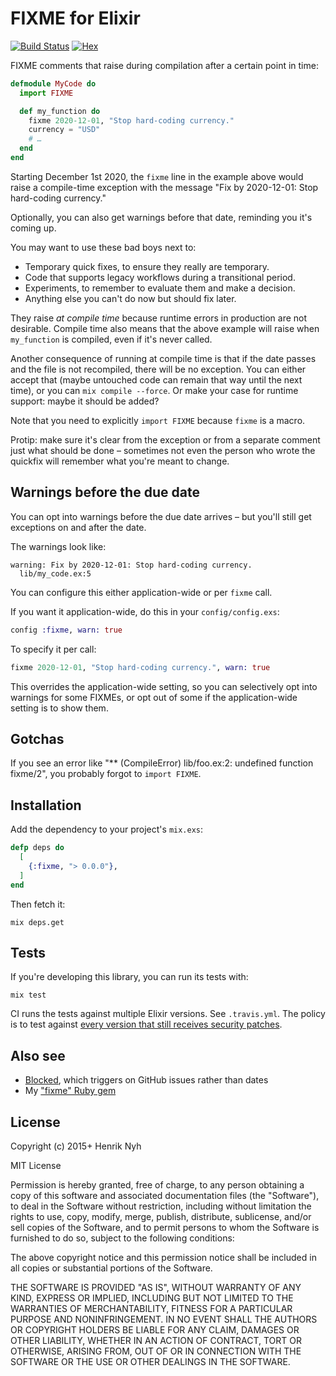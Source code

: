 # FIXME for Elixir

[![Build Status](https://travis-ci.org/henrik/fixme-elixir.svg?branch=master)](https://travis-ci.org/henrik/fixme-elixir)
[![Hex](https://img.shields.io/hexpm/v/fixme.svg)](https://hex.pm/packages/fixme)

FIXME comments that raise during compilation after a certain point in time:

``` elixir
defmodule MyCode do
  import FIXME

  def my_function do
    fixme 2020-12-01, "Stop hard-coding currency."
    currency = "USD"
    # …
  end
end
```

Starting December 1st 2020, the `fixme` line in the example above would raise a compile-time exception with the message "Fix by 2020-12-01: Stop hard-coding currency."

Optionally, you can also get warnings before that date, reminding you it's coming up.

You may want to use these bad boys next to:

* Temporary quick fixes, to ensure they really are temporary.
* Code that supports legacy workflows during a transitional period.
* Experiments, to remember to evaluate them and make a decision.
* Anything else you can't do now but should fix later.

They raise *at compile time* because runtime errors in production are not desirable. Compile time also means that the above example will raise when `my_function` is compiled, even if it's never called.

Another consequence of running at compile time is that if the date passes and the file is not recompiled, there will be no exception. You can either accept that (maybe untouched code can remain that way until the next time), or you can `mix compile --force`. Or make your case for runtime support: maybe it should be added?

Note that you need to explicitly `import FIXME` because `fixme` is a macro.

Protip: make sure it's clear from the exception or from a separate comment just what should be done – sometimes not even the person who wrote the quickfix will remember what you're meant to change.


## Warnings before the due date

You can opt into warnings before the due date arrives – but you'll still get exceptions on and after the date.

The warnings look like:

    warning: Fix by 2020-12-01: Stop hard-coding currency.
      lib/my_code.ex:5

You can configure this either application-wide or per `fixme` call.

If you want it application-wide, do this in your `config/config.exs`:


```elixir
config :fixme, warn: true
```

To specify it per call:

```elixir
fixme 2020-12-01, "Stop hard-coding currency.", warn: true
```

This overrides the application-wide setting, so you can selectively opt into warnings for some FIXMEs, or opt out of some if the application-wide setting is to show them.


## Gotchas

If you see an error like "** (CompileError) lib/foo.ex:2: undefined function fixme/2", you probably forgot to `import FIXME`.


## Installation

Add the dependency to your project's `mix.exs`:

``` elixir
defp deps do
  [
    {:fixme, "> 0.0.0"},
  ]
end
```

Then fetch it:

    mix deps.get


## Tests

If you're developing this library, you can run its tests with:

    mix test

CI runs the tests against multiple Elixir versions. See `.travis.yml`. The policy is to test against [every version that still receives security patches](https://hexdocs.pm/elixir/compatibility-and-deprecations.html).

## Also see

* [Blocked](https://github.com/Qqwy/elixir-blocked), which triggers on GitHub issues rather than dates
* My ["fixme" Ruby gem](https://github.com/henrik/fixme)


## License

Copyright (c) 2015+ Henrik Nyh

MIT License

Permission is hereby granted, free of charge, to any person obtaining a copy of this software and associated documentation files (the "Software"), to deal in the Software without restriction, including without limitation the rights to use, copy, modify, merge, publish, distribute, sublicense, and/or sell copies of the Software, and to permit persons to whom the Software is furnished to do so, subject to the following conditions:

The above copyright notice and this permission notice shall be included in all copies or substantial portions of the Software.

THE SOFTWARE IS PROVIDED "AS IS", WITHOUT WARRANTY OF ANY KIND, EXPRESS OR IMPLIED, INCLUDING BUT NOT LIMITED TO THE WARRANTIES OF MERCHANTABILITY, FITNESS FOR A PARTICULAR PURPOSE AND NONINFRINGEMENT. IN NO EVENT SHALL THE AUTHORS OR COPYRIGHT HOLDERS BE LIABLE FOR ANY CLAIM, DAMAGES OR OTHER LIABILITY, WHETHER IN AN ACTION OF CONTRACT, TORT OR OTHERWISE, ARISING FROM, OUT OF OR IN CONNECTION WITH THE SOFTWARE OR THE USE OR OTHER DEALINGS IN THE SOFTWARE.
